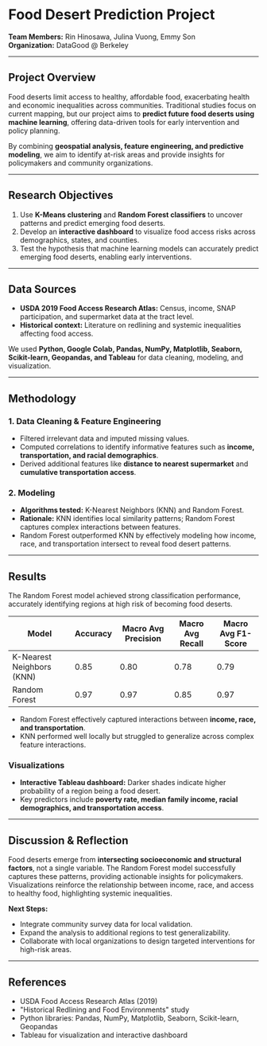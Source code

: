# Food Desert Prediction Project

**Team Members:** Rin Hinosawa, Julina Vuong, Emmy Son  
**Organization:** DataGood @ Berkeley  

---

## Project Overview

Food deserts limit access to healthy, affordable food, exacerbating health and economic inequalities across communities. Traditional studies focus on current mapping, but our project aims to **predict future food deserts using machine learning**, offering data-driven tools for early intervention and policy planning.  

By combining **geospatial analysis, feature engineering, and predictive modeling**, we aim to identify at-risk areas and provide insights for policymakers and community organizations.

---

## Research Objectives

1. Use **K-Means clustering** and **Random Forest classifiers** to uncover patterns and predict emerging food deserts.  
2. Develop an **interactive dashboard** to visualize food access risks across demographics, states, and counties.  
3. Test the hypothesis that machine learning models can accurately predict emerging food deserts, enabling early interventions.

---

## Data Sources

- **USDA 2019 Food Access Research Atlas:** Census, income, SNAP participation, and supermarket data at the tract level.  
- **Historical context:** Literature on redlining and systemic inequalities affecting food access.  

We used **Python, Google Colab, Pandas, NumPy, Matplotlib, Seaborn, Scikit-learn, Geopandas, and Tableau** for data cleaning, modeling, and visualization.

---

## Methodology

### 1. Data Cleaning & Feature Engineering
- Filtered irrelevant data and imputed missing values.  
- Computed correlations to identify informative features such as **income, transportation, and racial demographics**.  
- Derived additional features like **distance to nearest supermarket** and **cumulative transportation access**.

### 2. Modeling
- **Algorithms tested:** K-Nearest Neighbors (KNN) and Random Forest.  
- **Rationale:** KNN identifies local similarity patterns; Random Forest captures complex interactions between features.  
- Random Forest outperformed KNN by effectively modeling how income, race, and transportation intersect to reveal food desert patterns.

---

## Results

The Random Forest model achieved strong classification performance, accurately identifying regions at high risk of becoming food deserts.

| Model           | Accuracy | Macro Avg Precision | Macro Avg Recall | Macro Avg F1-Score |
|-----------------|---------|-------------------|----------------|------------------|
| K-Nearest Neighbors (KNN) | 0.85    | 0.80              | 0.78           | 0.79             |
| Random Forest   | 0.97    | 0.97              | 0.85           | 0.97             |

- Random Forest effectively captured interactions between **income, race, and transportation**.  
- KNN performed well locally but struggled to generalize across complex feature interactions.

### Visualizations
- **Interactive Tableau dashboard:** Darker shades indicate higher probability of a region being a food desert.  
- Key predictors include **poverty rate, median family income, racial demographics, and transportation access**.

---

## Discussion & Reflection

Food deserts emerge from **intersecting socioeconomic and structural factors**, not a single variable. The Random Forest model successfully captures these patterns, providing actionable insights for policymakers. Visualizations reinforce the relationship between income, race, and access to healthy food, highlighting systemic inequalities.  

**Next Steps:**  
- Integrate community survey data for local validation.  
- Expand the analysis to additional regions to test generalizability.  
- Collaborate with local organizations to design targeted interventions for high-risk areas.

---

## References

- USDA Food Access Research Atlas (2019)  
- "Historical Redlining and Food Environments" study  
- Python libraries: Pandas, NumPy, Matplotlib, Seaborn, Scikit-learn, Geopandas  
- Tableau for visualization and interactive dashboard  
